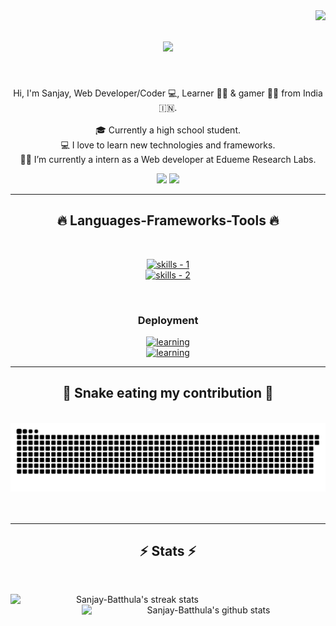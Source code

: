 <!-- profile view count -->
<img align="right" src="https://komarev.com/ghpvc/?username=Sanjay-Batthula">

<!-- introduction -->
<h1 align="center">
  <a href="https://git.io/typing-svg">
    <img src="https://readme-typing-svg.herokuapp.com/?lines=Hi+There!+👋;+Myself+Sanjay!;&center=true&font=Righteous&size=35">
  </a>
</h1>

<br />
<!-- about me -->
<p align="center">
  Hi, I'm Sanjay, Web Developer/Coder 💻,  Learner 👨‍💻 &  gamer 🦸‍♂️ from India 🇮🇳.
  <br />
  <br />
  🎓 Currently a high school student.
  <br />
  💻 I love to learn new technologies and frameworks.
  <br />
  🧑‍💼 I’m currently a intern as a Web developer at Edueme Research Labs.
  <br />
</p>

<!-- social handles -->
<div align="center"> 
  <a href="sanjaybatthula24@gmail.com"><img src="https://img.shields.io/badge/-Gmail-%23333?style=for-the-badge&logo=gmail&logoColor=white" target="_blank"></a>
  <a href="https://www.linkedin.com/in/sanjay-batthula-628075261/" target="_blank"><img src="https://img.shields.io/badge/-LinkedIn-%230077B5?style=for-the-badge&logo=linkedin&logoColor=white" target="_blank"></a> 
</div>

<hr />

<!-- skills -->
<h2 align="center">🔥 Languages-Frameworks-Tools 🔥</h2>
<br />
<p align="center">
  <a href="https://skillicons.dev">
      <picture>
          <source media="(prefers-color-scheme: dark)" srcset="https://skillicons.dev/icons?i=nextjs%2Creact%2Cgit%2Chtml%2Ccss%2Cjavascript%2Cts%2Ctailwind%2Cfigma%2Cthreejs&theme=dark" />
          <source media="(prefers-color-scheme: light), (prefers-color-scheme: no-preference)" srcset="https://skillicons.dev/icons?i=nextjs%2Creact%2Cgit%2Chtml%2Ccss%2Cjavascript%2Cts%2Ctailwind%2Cfigma%2Cthreejs&theme=light" />
          <img src="https://skillicons.dev/icons?i=nextjs%2Creact%2Cgit%2Chtml%2Ccss%2Cjavascript%2Cts%2Ctailwind%2Cfigma%2Cthreejs&theme=light" alt="skills - 1" />
        </picture>
          <br />
          <picture>
            <source media="(prefers-color-scheme: dark)" srcset="https://skillicons.dev/icons?i=nodejs%2Cexpress%2Cmongodb%2Cmysql%2Cpostgres%2Credux%2Cprisma%2Cfirebase%2Csupabase&theme=dark" />
            <source media="(prefers-color-scheme: light), (prefers-color-scheme: no-preference)" srcset="https://skillicons.dev/icons?i=nodejs%2Cexpress%2Cmongodb%2Cmysql%2Cpostgres%2Credux%2Cprisma%2Cfirebase%2Csupabase&theme=light" />
            <img src="https://skillicons.dev/icons?i=nodejs%2Cexpress%2Cmongodb%2Cmysql%2Cpostgres%2Credux%2Cprisma%2Cfirebase%2Csupabase&theme=light" alt="skills - 2" />
        </picture>
  </a>
</p>
<br />

<!-- deployment -->
<h3 align="center">Deployment</h3>
<p align="center">
  <a href="https://skillicons.dev">
      <picture>
          <source media="(prefers-color-scheme: dark)" srcset='https://skillicons.dev/icons?i=planetscale%2Cvercel%2Cnetlify&theme=dark' />
          <source media="(prefers-color-scheme: light), (prefers-color-scheme: no-preference)" srcset='https://skillicons.dev/icons?i=planetscale%2Cvercel%2Cnetlify&theme=light' />
          <img src='https://skillicons.dev/icons?i=planetscale%2Cvercel%2Cnetlify' alt="learning" />
        </picture>
  </a>
<br />
<a href="https://www.logalert.app">
  <img src='https://img.shields.io/badge/Log-Alert-ca3e54?labelColor=5512ca&style=for-the-badge' alt="learning" />
</a>
</p>
<hr />

<!-- snake graph -->
<div align="center">
  <h2>🐍 Snake eating my contribution 🐍</h2>
  <br />
  <picture>
    <source media="(prefers-color-scheme: dark)" srcset="https://github.com/Sanjay-batthula/Sanjay-batthula/blob/main/github-contribution-grid-snake-dark.svg" />
    <source media="(prefers-color-scheme: light), (prefers-color-scheme: no-preference)" srcset="https://github.com/Sanjay-batthula/Sanjay-batthula/blob/main/github-contribution-grid-snake.svg" />
    <img src="https://github.com/Sanjay-batthula/Sanjay-batthula/blob/main/github-contribution-grid-snake.svg" alt="github-snake" />
  </picture>
  <br />
  <br />
  <br />
</div>

<hr />

<!-- stats -->
<h2 align="center">⚡ Stats ⚡</h2>
<br />
<p align=center>
  <div align=center>
    <a href="https://github.com/Sanjay-batthula" title="Go to Source">
      <picture>
        <source media="(prefers-color-scheme: dark)" srcset="https://streak-stats.demolab.com?user=Sanjay-Batthula&theme=dark" />
        <source media="(prefers-color-scheme: light), (prefers-color-scheme: no-preference)" srcset="https://streak-stats.demolab.com?user=Sanjay-Batthula" />
        <img align="left" width=390 src="https://streak-stats.demolab.com?user=Sanjay-Batthula" alt="Sanjay-Batthula's streak stats" />
      </picture>
    </a>
    <a href="https://github.com/anuraghazra/github-readme-stats" title="Go to Source">
      <picture>
        <source media="(prefers-color-scheme: dark)" srcset="https://github-readme-stats.vercel.app/api?username=Sanjay-Batthula&show_icons=true&theme=react&hide_border=true" />
        <source media="(prefers-color-scheme: light), (prefers-color-scheme: no-preference)" srcset="https://github-readme-stats.vercel.app/api?username=sanidhyy&show_icons=true&theme=default&border_color=61dafb" />
        <img align="right" width=390 src="https://github-readme-stats.vercel.app/api?username=Sanjay-Batthula&show_icons=true&theme=default&border_color=61dafb" alt="Sanjay-Batthula's github stats" />
      </picture>
    </a>
  </div>
  <br /><br /><br /><br /><br /><br /><br /><br /><br />
  <a href="https://github.com/Ashutosh00710/github-readme-activity-graph" title="Go to Source">
    <picture>
      <source media="(prefers-color-scheme: dark)" srcset="https://github-readme-activity-graph.vercel.app/graph?username=Sanjay-Batthula&theme=react-dark" />
      <source media="(prefers-color-scheme: light), (prefers-color-scheme: no-preference)" srcset="https://github-readme-activity-graph.vercel.app/graph?username=Sanjay-Batthula&bg_color=ffffff&color=708090&line=24292e&point=24292e&area=true&hide_border=true" />
      <img width="100%" src="https://github-readme-activity-graph.vercel.app/graph?username=Sanjay-Batthula&bg_color=ffffff&color=708090&line=24292e&point=24292e&area=true&hide
    </picture>
  </a>
</p>

